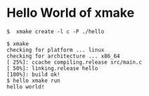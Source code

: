 # Hello World of xmake

```
$  xmake create -l c -P ./hello
```

```
$ xmake
checking for platform ... linux
checking for architecture ... x86_64
[ 25%]: ccache compiling.release src/main.c
[ 50%]: linking.release hello
[100%]: build ok!
$ hello xmake run
hello world!
```

